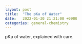 ```yaml
---
layout: post
title:  "The pKa of Water"
date:   2022-01-30 21:21:00 +0900
categories: general-chemistry
---
```


pKa of water, explained with care.
